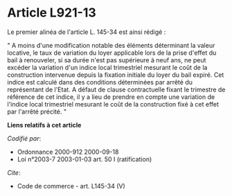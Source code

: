 # Article L921-13

Le premier alinéa de l'article L. 145-34 est ainsi rédigé : 

" A moins d'une modification notable des éléments déterminant la valeur locative, le taux de variation du loyer applicable
lors de la prise d'effet du bail à renouveler, si sa durée n'est pas supérieure à neuf ans, ne peut excéder la variation d'un
indice local trimestriel mesurant le coût de la construction intervenue depuis la fixation initiale du loyer du bail expiré.
Cet indice est calculé dans des conditions déterminées par arrêté du représentant de l'Etat. A défaut de clause contractuelle
fixant le trimestre de référence de cet indice, il y a lieu de prendre en compte une variation de l'indice local trimestriel
mesurant le coût de la construction fixé à cet effet par l'arrêté précité. "

**Liens relatifs à cet article**

_Codifié par_:

  - Ordonnance 2000-912 2000-09-18
  - Loi n°2003-7 2003-01-03 art. 50 I (ratification)

_Cite_:

  - Code de commerce - art. L145-34 (V)
